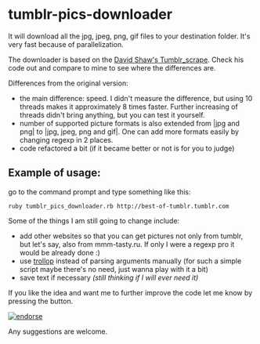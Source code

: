 tumblr-pics-downloader
======================

It will download all the jpg, jpeg, png, gif files to your destination folder. 
It's very fast because of parallelization.

The downloader is based on the [David Shaw's Tumblr_scrape](https://github.com/davidshaw/Tumblr-Scrape).
Check his code out and compare to mine to see where the differences are.

Differences from the original version:
* the main difference: speed. I didn't measure the difference, but using 10 threads makes it approximately 8 times faster. Further increasing of threads didn't bring anything, but you can test it yourself.
* number of supported picture formats is also extended from |jpg and png| to |jpg, jpeg, png and gif|. 
One can add more formats easily by changing regexp in 2 places.
* code refactored a bit (if it became better or not is for you to judge)

## Example of usage:

go to the command prompt and type something like this:

    ruby tumblr_pics_downloader.rb http://best-of-tumblr.tumblr.com

Some of the things I am still going to change include:

* add other websites so that you can get pictures not only from tumblr, but let's say, also from mmm-tasty.ru.
If only I were a regexp pro it would be already done :)
* use [trollop](http://trollop.rubyforge.org) instead of parsing arguments manually (for such a simple script maybe there's no need, just wanna play with it a bit)
* save text if necessary *(still thinking if I will ever need it)*

If you like the idea and want me to further improve the code let me know by pressing the button.

[![endorse](https://api.coderwall.com/outta/endorsecount.png)](https://coderwall.com/outta)

Any suggestions are welcome.
